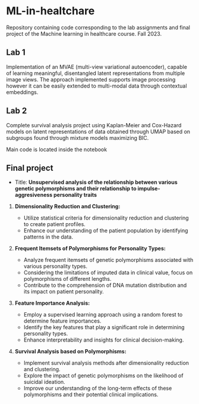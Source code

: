 # ML-in-healtchare
Repository containing code corresponding to the lab assignments and final project of the Machine learning in healthcare course. Fall 2023.

## Lab 1

Implementation of an MVAE (multi-view variational autoencoder), capable of learning meaningful, disentangled latent representations from multiple image views. The approach implemented supports image processing however it can be easily extended to multi-modal data through contextual embeddings.

## Lab 2

Complete survival analysis project using Kaplan-Meier and Cox-Hazard models on latent representations of data obtained through UMAP based on subgroups found through mixture models maximizing BIC.


Main code is located inside the notebook

## Final project

 + Title: **Unsupervised analysis of the relationship between various genetic polymorphisms and their relationship to impulse-aggresiveness personality traits**



1. **Dimensionality Reduction and Clustering:**
   - Utilize statistical criteria for dimensionality reduction and clustering to create patient profiles.
   - Enhance our understanding of the patient population by identifying patterns in the data.

2. **Frequent Itemsets of Polymorphisms for Personality Types:**
   - Analyze frequent itemsets of genetic polymorphisms associated with various personality types.
   - Considering the limitations of imputed data in clinical value, focus on polymorphisms of different lengths.
   - Contribute to the comprehension of DNA mutation distribution and its impact on patient personality.

3. **Feature Importance Analysis:**
   - Employ a supervised learning approach using a random forest to determine feature importances.
   - Identify the key features that play a significant role in determining personality types.
   - Enhance interpretability and insights for clinical decision-making.

4. **Survival Analysis based on Polymorphisms:**
   - Implement survival analysis methods after dimensionality reduction and clustering.
   - Explore the impact of genetic polymorphisms on the likelihood of suicidal ideation.
   - Improve our understanding of the long-term effects of these polymorphisms and their potential clinical implications.

